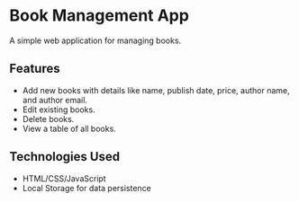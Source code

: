 # Book Management App

A simple web application for managing books.

## Features

- Add new books with details like name, publish date, price, author name, and author email.
- Edit existing books.
- Delete books.
- View a table of all books.

## Technologies Used

- HTML/CSS/JavaScript
- Local Storage for data persistence


	


    


	

			

				
				
			

	

